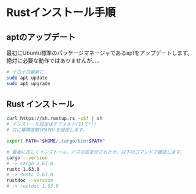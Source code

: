 # Rustインストール手順


## aptのアップデート

最初にUbuntu標準のパッケージマネージャであるaptをアップデートします。  
絶対に必要な動作ではありませんが、、、 

```bash
# イロイロ最新に
sudo apt update
sudo apt upgrade
```


## Rust インストール

```bash
curl https://sh.rustup.rs -sSf | sh
# インストール設定はデフォルト(1)で!!!
# 次に環境変数(PATH)を設定します。

export PATH="$HOME/.cargo/bin:$PATH"

# 最後に正しくインストール、パスの設定がされたか、以下のコマンドで確認します。
cargo --version
# -> cargo 1.63.0
rustc 1.63.0
# -> rustc 1.63.0
rustdoc --version
# -> rustdoc 1.63.0
```
